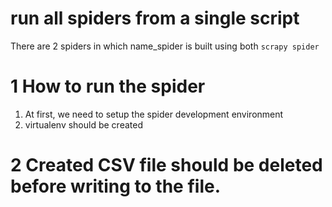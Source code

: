 
# run all spiders from a single script

There are 2 spiders in which name_spider is built using both `scrapy spider`
# 1 How to run the spider

1) At first, we need to setup the spider development environment
2) virtualenv should be created

# 2 Created CSV file should be deleted before writing to the file.
